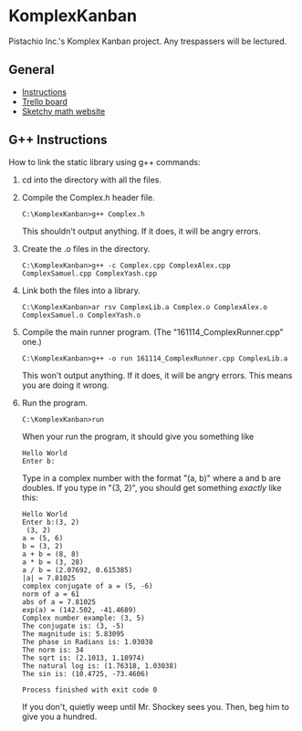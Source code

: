 # KomplexKanban
Pistachio Inc.'s Komplex Kanban project. Any trespassers will be lectured.

## General
* [Instructions](https://drive.google.com/file/d/1sA8t9rRrhyOVqQLLbrDBrKtl25JmB2wi/view)
* [Trello board](https://trello.com/b/tM7aIQXO/complasa-arithmetic-library)
* [Sketchy math website](http://www.euclideanspace.com/maths/algebra/realNormedAlgebra/complex/functions/index.htm)

## G++ Instructions
How to link the static library using g++ commands:

1. cd into the directory with all the files.
2. Compile the Complex.h header file.

   ```C:\KomplexKanban>g++ Complex.h```

   This shouldn't output anything. If it does, it will be angry errors.

3. Create the .o files in the directory.

   ```C:\KomplexKanban>g++ -c Complex.cpp ComplexAlex.cpp ComplexSamuel.cpp ComplexYash.cpp```

4. Link both the files into a library.

   ```C:\KomplexKanban>ar rsv ComplexLib.a Complex.o ComplexAlex.o ComplexSamuel.o ComplexYash.o```

5. Compile the main runner program. (The "161114_ComplexRunner.cpp" one.)

   ```C:\KomplexKanban>g++ -o run 161114_ComplexRunner.cpp ComplexLib.a```

   This won't output anything. If it does, it will be angry errors. This means you are doing it wrong.
6. Run the program.

   ```C:\KomplexKanban>run```

   When your run the program, it should give you something like

   ```
   Hello World
   Enter b:
   ```

   Type in a complex number with the format "(a, b)" where a and b are doubles. If you type in "(3, 2)", you should get something *exactly* like this:

   ```
   Hello World
   Enter b:(3, 2)
    (3, 2)
   a = (5, 6)
   b = (3, 2)
   a + b = (8, 8)
   a * b = (3, 28)
   a / b = (2.07692, 0.615385)
   |a| = 7.81025
   complex conjugate of a = (5, -6)
   norm of a = 61
   abs of a = 7.81025
   exp(a) = (142.502, -41.4689)
   Complex number example: (3, 5)
   The conjugate is: (3, -5)
   The magnitude is: 5.83095
   The phase in Radians is: 1.03038
   The norm is: 34
   The sqrt is: (2.1013, 1.18974)
   The natural log is: (1.76318, 1.03038)
   The sin is: (10.4725, -73.4606)

   Process finished with exit code 0
   ```

   If you don't, quietly weep until Mr. Shockey sees you. Then, beg him to give you a hundred.
